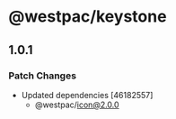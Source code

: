 # @westpac/keystone

## 1.0.1
### Patch Changes

- Updated dependencies [46182557]
  - @westpac/icon@2.0.0
